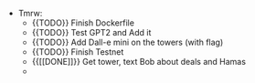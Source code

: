 - Tmrw:
    - {{TODO}} Finish Dockerfile
    - {{TODO}} Test GPT2 and Add it
    - {{TODO}} Add Dall-e mini on the towers (with flag)
    - {{TODO}} Finish Testnet
    - {{[[DONE]]}} Get tower, text Bob about deals and Hamas
    - 
